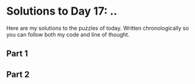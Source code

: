 # Solutions to Day 17: ..

Here are my solutions to the puzzles of today. Written chronologically so you can follow both my code and line of thought.

## Part 1



## Part 2

